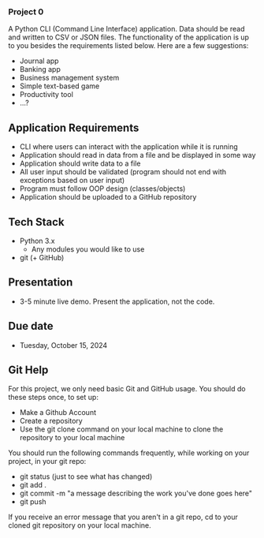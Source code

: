 ### Project 0
A Python CLI (Command Line Interface) application. Data should be read and written to CSV or JSON files. The functionality of the application is up to you besides the requirements listed below. Here are a few suggestions:
- Journal app
- Banking app
- Business management system
- Simple text-based game
- Productivity tool
- ...?

## Application Requirements
- CLI where users can interact with the application while it is running
- Application should read in data from a file and be displayed in some way
- Application should write data to a file
- All user input should be validated (program should not end with exceptions based on user input)
- Program must follow OOP design (classes/objects)
- Application should be uploaded to a GitHub repository

## Tech Stack
- Python 3.x
	- Any modules you would like to use
- git (+ GitHub)

## Presentation
- 3-5 minute live demo. Present the application, not the code.

## Due date
- Tuesday, October 15, 2024

## Git Help

For this project, we only need basic Git and GitHub usage.  You should do these steps once, to set up:
- Make a Github Account
- Create a repository
- Use the git clone command on your local machine to clone the repository to your local machine

You should run the following commands frequently, while working on your project, in your git repo:
- git status (just to see what has changed)
- git add .
- git commit -m "a message describing the work you've done goes here"
- git push

If you receive an error message that you aren't in a git repo, cd to your cloned git repository on your local machine.